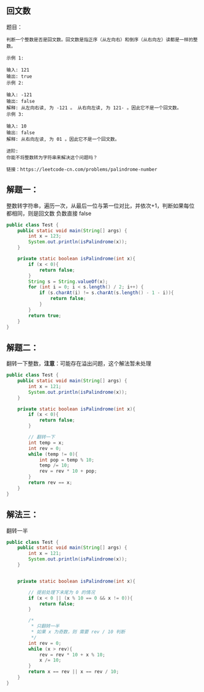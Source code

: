 ## 回文数

题目：

    判断一个整数是否是回文数。回文数是指正序（从左向右）和倒序（从右向左）读都是一样的整数。
    
    示例 1:
    
    输入: 121
    输出: true
    示例 2:
    
    输入: -121
    输出: false
    解释: 从左向右读, 为 -121 。 从右向左读, 为 121- 。因此它不是一个回文数。
    示例 3:
    
    输入: 10
    输出: false
    解释: 从右向左读, 为 01 。因此它不是一个回文数。
    
    进阶:
    你能不将整数转为字符串来解决这个问题吗？

    链接：https://leetcode-cn.com/problems/palindrome-number



## 解题一：

整数转字符串，遍历一次，从最后一位与第一位对比，并依次+1，判断如果每位都相同，则是回文数
负数直接 false

```java
public class Test {
    public static void main(String[] args) {
        int x = 123;
        System.out.println(isPalindrome(x));
    }

    private static boolean isPalindrome(int x){
        if (x < 0){
            return false;
        }
        String s = String.valueOf(x);
        for (int i = 0; i < s.length() / 2; i++) {
            if (s.charAt(i) != s.charAt(s.length() - 1 - i)){
                return false;
            }
        }
        return true;
    }
}
```



## 解题二：

翻转一下整数，**注意**：可能存在溢出问题，这个解法暂未处理


```java
public class Test {
    public static void main(String[] args) {
        int x = 121;
        System.out.println(isPalindrome(x));
    }

    private static boolean isPalindrome(int x){
        if (x < 0){
            return false;
        }

        // 翻转一下
        int temp = x;
        int rev = 0;
        while (temp != 0){
            int pop = temp % 10;
            temp /= 10;
            rev = rev * 10 + pop;
        }
        return rev == x;
    }
}
```


## 解法三：


翻转一半

```java
public class Test {
    public static void main(String[] args) {
        int x = 121;
        System.out.println(isPalindrome(x));
    }


    private static boolean isPalindrome(int x){

        // 提前处理下末尾为 0 的情况
        if (x < 0 || (x % 10 == 0 && x != 0)){
            return false;
        }

        /*
         * 只翻转一半
         * 如果 x 为奇数，则 需要 rev / 10 判断
         */
        int rev = 0;
        while (x > rev){
            rev = rev * 10 + x % 10;
            x /= 10;
        }
        return x == rev || x == rev / 10;
    }
}

```